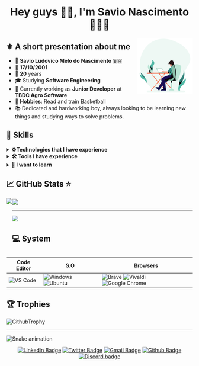 <h1 align="center"> Hey guys 👋🏽, I'm Savio Nascimento  👨🏽‍💻  </h1>

<div align="right">

</div>

<img src="https://github.com/chandan-reddy-k/chandan-reddy-k/blob/master/assets/coding.gif" width="150" align="right" >

## ⚜️ A short presentation about me

- 🔭 **Savio Ludovico Melo do Nascimento** 🇧🇷
- 🎉 **17/10/2001**
- 🎂 **20** years
- 🎓 Studying **Software Engineering**
- 🌱 Currently working as **Junior Developer** at **TBDC Agro Software**
- 🏀 **Hobbies**: Read and train Basketball 
- 📚 Dedicated and hardworking boy, always looking to be learning new things and studying ways to solve problems.
<!-- 📝 [Curriculum Vitae]()-->

## 💼 Skills

<details>
<summary>
  <strong>⚙Technologies that I have experience</strong>
</summary>
<br>

![HTML5](https://img.shields.io/badge/HTML5-E34F26?style=flat&logo=html5&logoColor=white)
![CSS3](https://img.shields.io/badge/CSS3-1572B6?style=flat&logo=css3&logoColor=white)
![Markdown](https://img.shields.io/badge/Markdown-000000?style=flat&logo=markdown&logoColor=white)
![JavaScript](https://img.shields.io/badge/JavaScript-F7DF1E?style=flat&logo=javascript&logoColor=black)
![TypeScript](https://img.shields.io/badge/TypeScript-007ACC?style=flat&logo=typescript&logoColor=white)
![Buefy](https://img.shields.io/badge/Buefy-7957D5?style=flat&logo=buefy&logoColor=48289E)
![Bulma](https://img.shields.io/badge/Bulma-00D1B2.svg?style=flat&logo=Bulma&logoColor=white)
![VueJS](https://img.shields.io/badge/Vue.js-35495E?style=flat&logo=vuedotjs&logoColor=4FC08D)
![NodeJS](https://img.shields.io/badge/Node.js-339933?style=flat&logo=nodedotjs&logoColor=white)
![Jest](https://img.shields.io/badge/-jest-%23C21325?style=flat&logo=jest&logoColor=white)
 
</details>

<details >
<summary>
  <strong>🛠 Tools I have experience</strong>
</summary>
<br>

![Git](https://img.shields.io/badge/Git-F05032?style=flat&logo=git&logoColor=white)
![GitHub](https://img.shields.io/badge/GitHub-100000?style=flat&logo=github&logoColor=white)
![Figma](https://img.shields.io/badge/-Figma-060606?style=flat&logo=Figma)
![Postman](https://img.shields.io/badge/Postman-FF6C37?style=flat&logo=Postman&logoColor=white)
![Azure](https://img.shields.io/badge/Azure_DevOps-0078D7?style=flat&logo=azure-devops&logoColor=white)
![Notion](https://img.shields.io/badge/Notion-%23000000.svg?style=flat&logo=notion&logoColor=white)
![Vercel](https://img.shields.io/badge/vercel-%23000000.svg?style=flat&logo=vercel&logoColor=white)
![Discord](https://img.shields.io/badge/Discord-7289DA?style=flat&logo=discord&logoColor=white)
![NPM](https://img.shields.io/badge/npm-CB3837?style=flat&logo=npm&logoColor=white)
![Yarn](https://img.shields.io/badge/Yarn-2C8EBB?style=flat&logo=yarn&logoColor=white)
</details>

<details >
<summary>
<strong>📝 I want to learn</strong>
</summary>
<br>

![React](https://img.shields.io/badge/React-20232A?style=flat&logo=react&logoColor=61DAFB)
![SQL](https://img.shields.io/badge/MySQL-00000F?style=flat&logo=mysql&logoColor=white)
![SASS](https://img.shields.io/badge/SASS-hotpink.svg?style=flat&logo=SASS&logoColor=white)
![Vuetify](https://img.shields.io/badge/Vuetify-1867C0?style=flat&logo=vuetify&logoColor=AEDDFF)
![MongoDB](https://img.shields.io/badge/MongoDB-4EA94B?style=flat&logo=mongodb&logoColor=white)
![Insomnia](https://img.shields.io/badge/Insomnia-5849be?style=flat&logo=Insomnia&logoColor=white)
![Bootstrap](https://img.shields.io/badge/Bootstrap-563D7C?style=flat&logo=bootstrap&logoColor=white)
![StyledComponents](https://img.shields.io/badge/styled--components-DB7093?style=flat&logo=styled-components&logoColor=white)
![NuxtJs](https://img.shields.io/badge/nuxt.js-00C58E?style=flat&logo=nuxtdotjs&logoColor=white)
![NextJs](https://img.shields.io/badge/next.js-000000?style=flat&logo=nextdotjs&logoColor=white)
![Firebase](https://img.shields.io/badge/firebase-ffca28?style=flat&logo=firebase&logoColor=black)
![Webpack](https://img.shields.io/badge/webpack-%238DD6F9.svg?style=flat&logo=webpack&logoColor=black)
![Ionic](https://img.shields.io/badge/Ionic-3880FF?style=flat&logo=ionic&logoColor=white)
![Electron.js](https://img.shields.io/badge/Electron-191970?style=flat&logo=Electron&logoColor=white)
![ReactiveNative](https://img.shields.io/badge/React_Native-20232A?style=flat&logo=react&logoColor=61DAFB)
![Heroku](https://img.shields.io/badge/Heroku-430098?style=flat&logo=heroku&logoColor=white)
![Express.js](https://img.shields.io/badge/express.js-%23404d59.svg?style=flat&logo=express&logoColor=%2361DAFB)
![Netlify](https://img.shields.io/badge/netlify-%23000000.svg?style=flat&logo=netlify&logoColor=#00C7B7)
![Docker](https://img.shields.io/badge/docker-%230db7ed.svg?style=flat&logo=docker&logoColor=white)
![Babel](https://img.shields.io/badge/Babel-F9DC3e?style=flat&logo=babel&logoColor=black)
![Graphql](https://img.shields.io/badge/GraphQl-E10098?style=flat&logo=graphql&logoColor=white)

</details>

## &#x1f4c8; GitHub Stats ⭐

<a href="https://github.com/savionascimentodev">
  <img align="left"  height='160px' src="https://github-readme-stats.vercel.app/api?username=savionascimentodev&show_icons=true&theme=material-palenight"/>
</a>

<a href="https://github.com/savionascimentodev">
  <img align="center" height='160px' src="https://github-readme-stats.vercel.app/api/top-langs/?username=savionascimentodev&layout=compact&theme=material-palenight"/>
</a>

<!-- [![Top Langs](https://github-readme-stats.vercel.app/api/top-langs/?username=savionascimentodev&theme=gotham&langs_count=5)](https://github.com/savionascimentodev/github-readme-stats) -->

---

![](https://github-readme-streak-stats.herokuapp.com/?user=savionascimentodev&theme=material-palenight)

## 💻 System
| Code Editor  | S.O | Browsers
------------ | ------------ | ------------ 
|![VS Code](http://img.shields.io/badge/-VS%20Code-007ACC?style=flat-square&logo=visual-studio-code)|![Windows](http://img.shields.io/badge/-Windows-0078D6?style=flat-square&logo=windows&logoColor=ffffff) ![Ubuntu](https://img.shields.io/badge/Ubuntu-E95420?style=flat&logo=ubuntu&logoColor=white)| ![Brave](https://img.shields.io/badge/Brave-FB542B?style=flat&logo=Brave&logoColor=white) ![Vivaldi](https://img.shields.io/badge/Vivaldi-EF3939?style=flat&logo=Vivaldi&logoColor=white) ![Google Chrome](https://img.shields.io/badge/Google%20Chrome-4285F4?style=flat&logo=GoogleChrome&logoColor=white)



## 🏆 Trophies 

![GithubTrophy](https://github-profile-trophy.vercel.app/?username=savionascimentodev&theme=algolia)

<hr>

![Snake animation](https://github.com/savionascimentodev/savionascimentodev/blob/output/github-contribution-grid-snake.svg)


<div align="center">
  
[![Linkedin Badge](https://img.shields.io/badge/-SavioNascimento-blue?style=flat-square&logo=Linkedin&logoColor=white&link=https://www.linkedin.com/savio-nascimento)](https://www.linkedin.com/in/savio-nascimento/) 
[![Twitter Badge](https://img.shields.io/badge/@Nascimentoo-1ca0f1?style=flat&labelColor=1ca0f1&logo=twitter&logoColor=white&link=https://twitter.com/Nascimento_oo)](https://twitter.com/Nascimento_oo)
[![Gmail Badge](https://img.shields.io/badge/-savionascimentodev@gmail.com-c14438?style=flat&logo=Gmail&logoColor=white&link=gmail:savionascimentodev@gmail.com)](gmail:savionascimentodev@gmail.com)
[![Github Badge](https://img.shields.io/badge/SavioNascimento-24292e?style=flat&logo=Github&logoColor=white&link=https://github.com/savionascimentodev)](https://github.com/savionascimentodev)
[![Discord badge](https://img.shields.io/badge/-SNascimento%20%23%EF%B8%8F7636-7289DA?style=flat-square&logo=Discord&logoColor=white&link=https://discord.com)](https://discord.com)

<!--
[![Instagram Badge](https://img.shields.io/badge/-SavioNascimento-e4405f?style=flat-square&labelColor=f94877&logo=instagram&logoColor=white&link=https://https://www.instagram.com/savio_nascimento_/)](https://www.instagram.com/savio_nascimento_/) -->

</div>
  
<!--
[![GitHub](https://img.shields.io/static/v1?label=Overview&message=SavioNascimento&color=f8efd4&style=flat&logo=GitHub&link=https://github.com/savionascimentodev)](https://github.com/savionascimentodev)<br> -->

<div align="right">
 
</div>
